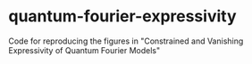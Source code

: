 # quantum-fourier-expressivity
Code for reproducing the figures in "Constrained and Vanishing Expressivity of Quantum Fourier Models"
